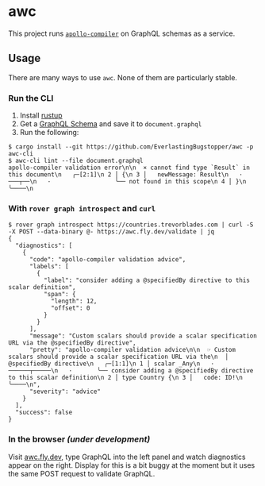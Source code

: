 # awc

This project runs [`apollo-compiler`](https://github.com/apollographql/apollo-rs) on GraphQL schemas as a service.

## Usage

There are many ways to use `awc`. None of them are particularly stable.

### Run the CLI

1) Install [rustup](https://rustup.rs)
1) Get a [GraphQL Schema](./awc-server/schemas/prod.graphql) and save it to `document.graphql`
1) Run the following:

```console
$ cargo install --git https://github.com/EverlastingBugstopper/awc -p awc-cli
$ awc-cli lint --file document.graphql
apollo-compiler validation error\n\n  × cannot find type `Result` in this document\n   ╭─[2:1]\n 2 │ {\n 3 │   newMessage: Result\n   ·               ───┬──\n   ·                  ╰── not found in this scope\n 4 │ }\n   ╰────\n
```

### With `rover graph introspect` and `curl`

```console
$ rover graph introspect https://countries.trevorblades.com | curl -S -X POST --data-binary @- https://awc.fly.dev/validate | jq
{
  "diagnostics": [
    {
      "code": "apollo-compiler validation advice",
      "labels": [
        {
          "label": "consider adding a @specifiedBy directive to this scalar definition",
          "span": {
            "length": 12,
            "offset": 0
          }
        }
      ],
      "message": "Custom scalars should provide a scalar specification URL via the @specifiedBy directive",
      "pretty": "apollo-compiler validation advice\n\n  ☞ Custom scalars should provide a scalar specification URL via the\n  │ @specifiedBy directive\n   ╭─[1:1]\n 1 │ scalar _Any\n   · ──────┬─────\n   ·       ╰── consider adding a @specifiedBy directive to this scalar definition\n 2 │ type Country {\n 3 │   code: ID!\n   ╰────\n",
      "severity": "advice"
    }
  ],
  "success": false
}
```

### In the browser _(under development)_

Visit [awc.fly.dev](https://awc.fly.dev), type GraphQL into the left panel and watch diagnostics appear on the right. Display for this is a bit buggy at the moment but it uses the same POST request to validate GraphQL.
